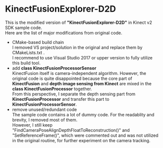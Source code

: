 # KinectFusionExplorer-D2D
This is the modified version of **"KinectFusionExplorer-D2D"** in Kinect v2 SDK sample code.  
Here are the list of major modifications from original code.  

- CMake-based build chain  
  I removed VS project/solution in the original and replace them by CMakeLists.txt .  
  I recommend to use Visual Studio 2017 or upper version to fully utilize this build tool.  
- add **class KinectFusionProcessorSensor**  
  KinectFusion itself is camera-independent algorithm. However, the original code is quite disappointed because the core part of **KinectFusion** and **depth image sensing from Kinect** are mixed in the **class KinectFusionProcessor** together.  
  From this perspective, I separate the depth sensing part from **KinectFusionProcessor** and transfer this part to **KinectFusionProcessorSensor**.  
- remove unused/redundant code  
  The sample code contains a lot of dummy code. For the readablity and brevity, I removed most of them.  
  However, I still keep "FindCameraPoseAlignDepthFloatToReconstruction()" and "SetReferenceFrame()", which were commented out and was not utilized in the original routine, for further experiment on the camera tracking.  
